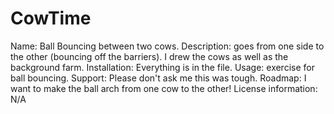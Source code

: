 # CowTime
Name: Ball Bouncing between two cows.
Description: goes from one side to the other (bouncing off the barriers). I drew the cows as well as the background farm.
Installation: Everything is in the file.
Usage: exercise for ball bouncing.
Support: Please don't ask me this was tough.
Roadmap: I want to make the ball arch from one cow to the other! 
License information: N/A 

